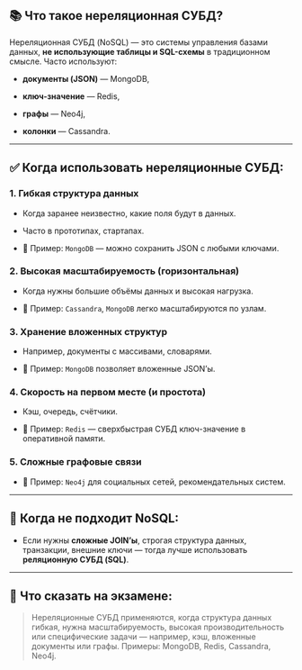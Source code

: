 
## 📚 Что такое нереляционная СУБД?

Нереляционная СУБД (NoSQL) — это системы управления базами данных, **не использующие таблицы и SQL-схемы** в традиционном смысле. Часто используют:

- **документы (JSON)** — MongoDB,
    
- **ключ-значение** — Redis,
    
- **графы** — Neo4j,
    
- **колонки** — Cassandra.
    

---

## ✅ Когда использовать **нереляционные СУБД**:

### 1. **Гибкая структура данных**

- Когда заранее неизвестно, какие поля будут в данных.
    
- Часто в прототипах, стартапах.
    
- 📌 Пример: `MongoDB` — можно сохранить JSON с любыми ключами.
    

### 2. **Высокая масштабируемость (горизонтальная)**

- Когда нужны большие объёмы данных и высокая нагрузка.
    
- 📌 Пример: `Cassandra`, `MongoDB` легко масштабируются по узлам.
    

### 3. **Хранение вложенных структур**

- Например, документы с массивами, словарями.
    
- 📌 Пример: `MongoDB` позволяет вложенные JSON’ы.
    

### 4. **Скорость на первом месте (и простота)**

- Кэш, очередь, счётчики.
    
- 📌 Пример: `Redis` — сверхбыстрая СУБД ключ-значение в оперативной памяти.
    

### 5. **Сложные графовые связи**

- 📌 Пример: `Neo4j` для социальных сетей, рекомендательных систем.
    

---

## 🚫 Когда **не подходит** NoSQL:

- Если нужны **сложные JOIN’ы**, строгая структура данных, транзакции, внешние ключи — тогда лучше использовать **реляционную СУБД (SQL)**.
    

---

## 🧠 Что сказать на экзамене:

> Нереляционные СУБД применяются, когда структура данных гибкая, нужна масштабируемость, высокая производительность или специфические задачи — например, кэш, вложенные документы или графы. Примеры: MongoDB, Redis, Cassandra, Neo4j.

